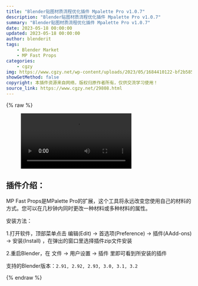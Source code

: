```yaml
---
title: "Blender贴图材质流程优化插件 Mpalette Pro v1.0.7"
description: "Blender贴图材质流程优化插件 Mpalette Pro v1.0.7"
summary: "Blender贴图材质流程优化插件 Mpalette Pro v1.0.7"
date: 2023-05-18 00:00:00
updated: 2023-05-18 00:00:00
author: blenderit
tags: 
    - Blender Market
    - MP Fast Props
categories:
    - cgzy
img: https://www.cgzy.net/wp-content/uploads/2023/05/1684410122-bf2b585aaeb7a04.webp
showGetMethod: false
copyright: 本插件资源来自网络，版权归原作者所有，仅供交流学习使用！
source_link: https://www.cgzy.net/29808.html
---
```


{% raw %}
<figure class="wp-block-video aligncenter"><video controls src="https://cloud.video.taobao.com//play/u/717183932/p/1/e/6/t/1/410046212050.mp4"></video></figure><div class="wp-block-pandastudio-title"><div class="title_style_01"><h2 id="h2-0">插件介绍：</h2></div></div><p class="is-style-text-indent-2em">MP Fast Props是MPalette Pro的扩展，这个工具将永远改变您使用自己的材料的方式。您可以在几秒钟内同时更改一种材料或多种材料的属性。</p><div class="wp-block-pandastudio-title"><div class="title_style_01"><p>安装方法：</p></div></div><p>1.打开软件，顶部菜单点击 编辑(Edit) → 首选项(Preference) → 插件(AAdd-ons) → 安装(Install) ，在弹出的窗口里选择插件zip文件安装</p><p>2.重启Blender，在 文件 → 用户设置 → 插件 里即可看到所安装的插件</p><div class="wp-block-pandastudio-tips"><div class="tip success "><p>支持的Blender版本：<code>2.91, 2.92, 2.93, 3.0, 3.1, 3.2</code></p>
</div></div>
<div style="display: none">cgzy</div>
{% endraw %}